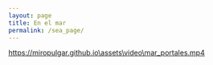 ```yaml
---
layout: page
title: En el mar
permalink: /sea_page/
---
```


https://miropulgar.github.io\assets\video\mar_portales.mp4
